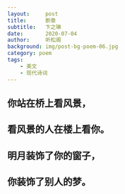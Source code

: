 ```yaml
---
layout:     post
title:      断章
subtitle:   卞之琳
date:       2020-07-04
author:     听松阁
background: img/post-bg-poem-06.jpg
category: poem
tags:
    - 美文
    - 现代诗词
---
```


## 你站在桥上看风景，

## 看风景的人在楼上看你。

## 明月装饰了你的窗子，

## 你装饰了别人的梦。
